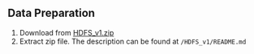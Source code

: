 ## Data Preparation
1. Download from [HDFS_v1.zip](https://zenodo.org/records/8196385/files/HDFS_v1.zip?download=1)
2. Extract zip file. The description can be found at `/HDFS_v1/README.md`